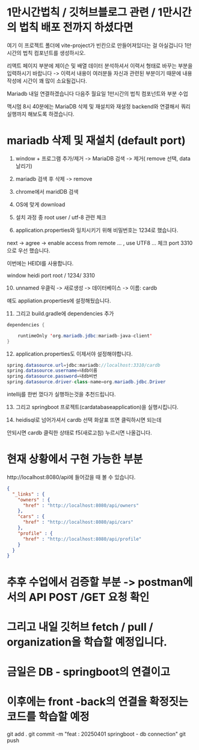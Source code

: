 # 1만시간법칙 / 깃허브블로그 관련 / 1만시간의 법칙 배포 전까지 하셨다면
여기 이 프로젝트 폴더에 vite-project가 빈칸으로 만들어져있다는 걸 아실겁니다
1만 시간의 법칙 컴포넌트를 생성하시오.

리액트 페이지 부분에 제이슨 및 배열 데이터 분석하셔서 이력서 형태로 바꾸는 부분을 입력하시기 바랍니다 -> 이력서 내용이 여러분들 자신과 관련된 부분이기 때문에 내용 작성에 시간이 꽤 많이 소요될겁니다.

Mariadb 내일 연결하겠습니다
다음주 월요일 1만시간의 법칙 컴포넌트와 부분 수업

맥시멈 8시 40분에는 MariaDB 삭제 및 재설치와 재설정
backend와 연결해서 쿼리 실행까지 해보도록 하겠습니다.

# mariadb 삭제 및 재설치 (default port) 

1. window + 프로그램 추가/제거
 -> MariaDB 검색 -> 제거( remove 선택, data 날리기)

2. mariadb 검색 후 삭제 -> remove

3. chrome에서 maridDB 검색

4. OS에 맞게 download

5. 설치 과정 중 root user / utf-8 관련 체크
6. application.properties와 일치시키기 위해 비밀번호는 1234로 했습니다.

next -> agree -> enable access from remote ... , use UTF8 ...  체크
port 3310으로 우선 했습니다.

이번에는 HEIDI를 사용합니다.

window heidi port root / 1234/ 3310 

10. unnamed 우클릭 -> 새로생성 ->  데이터베이스  -> 이름: cardb

얘도 appliation.properties에 설정해뒀습니다.

11. 그리고 build.gradle에 dependencies 추가
```java
dependencies {

	runtimeOnly 'org.mariadb.jdbc:mariadb-java-client'
}
```
12. application.properties도 이제서야 설정해야합니다.

```java
spring.datasource.url=jdbc:mariadb://localhost:3310/cardb
spring.datasource.username=내db이름
spring.datasource.password=내db비번
spring.datasource.driver-class-name=org.mariadb.jdbc.Driver
```

intellij를 한번 껐다가 실행하는것을 추천드립니다.

13. 그리고 springboot 프로젝트(cardatabaseapplication)을 실행시킵니다.

14. heidisql로 넘어가셔서 cardb 선택 화살표 뜨면 클릭하시면 되는데

안되시면 cardb 클릭한 상태로 f5(새로고침) 누르시면 나올겁니다.

# 현재 상황에서 구현 가능한 부분
http://localhost:8080/api에 들어갔을 때 볼 수 있습니다.

```json
{
  "_links" : {
    "owners" : {
      "href" : "http://localhost:8080/api/owners"
    },
    "cars" : {
      "href" : "http://localhost:8080/api/cars"
    },
    "profile" : {
      "href" : "http://localhost:8080/api/profile"
    }
  }
}
```

# 추후 수업에서 검증할 부분 -> postman에서의 API POST /GET 요청 확인
# 그리고 내일 깃허브 fetch / pull / organization을 학습할 예정입니다.

# 금일은 DB - springboot의 연결이고
# 이후에는 front -back의 연결을 확정짓는 코드를 학습할 예정

git add .
git commit -m "feat : 20250401 springboot - db connection"
git push

<!-- ```sql
SELECT * FROM owner;
SELECT * FROM app_user;
SELECT * FROM car;
-- heidisql은 ? f9로 실행
``` -->
<!-- bcrypt 형태로 암호화함. -->


